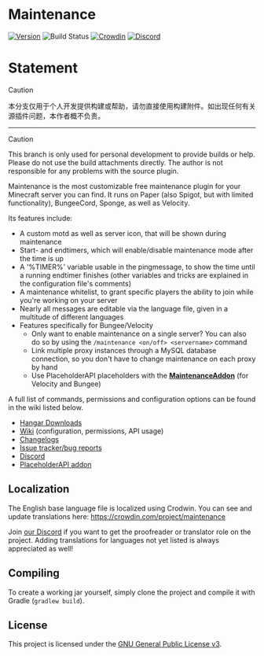 # Maintenance

[![Version](https://img.shields.io/github/release/kennytv/Maintenance.svg)](https://github.com/kennytv/Maintenance/releases)
![Build Status](https://github.com/kennytv/Maintenance/workflows/Build/badge.svg)
[![Crowdin](https://badges.crowdin.net/maintenance/localized.svg)](https://crowdin.com/project/maintenance)
[![Discord](https://img.shields.io/discord/489135856284729384.svg?label=Discord&logo=discord&logoColor=fff)](https://discord.gg/vGCUzHq)

# Statement

> [!CAUTION]  
> 本分支仅用于个人开发提供构建或帮助，请勿直接使用构建附件。如出现任何有关源插件问题，本作者概不负责。

---

> [!CAUTION]  
> This branch is only used for personal development to provide builds or help. Please do not use the build attachments directly. The author is not responsible for any problems with the source plugin.

Maintenance is the most customizable free maintenance plugin for your Minecraft server you can find. It runs on Paper (also Spigot, but with limited functionality), BungeeCord, Sponge, as well as Velocity.

Its features include:

- A custom motd as well as server icon, that will be shown during maintenance
- Start- and endtimers, which will enable/disable maintenance mode after the time is up
- A '%TIMER%' variable usable in the pingmessage, to show the time until a running endtimer finishes (other variables and tricks are explained in the configuration file's comments)
- A maintenance whitelist, to grant specific players the ability to join while you're working on your server
- Nearly all messages are editable via the language file, given in a multitude of different languages
- Features specifically for Bungee/Velocity
  - Only want to enable maintenance on a single server? You can also do so by using the `/maintenance <on/off> <servername>` command
  - Link multiple proxy instances through a MySQL database connection, so you don't have to change maintenance on each proxy by hand
  - Use PlaceholderAPI placeholders with the [**MaintenanceAddon**](https://hangar.papermc.io/kennytv/MaintenanceAddon) (for Velocity and Bungee)

A full list of commands, permissions and configuration options can be found in the wiki listed below.

- [Hangar Downloads](https://hangar.papermc.io/kennytv/Maintenance)
- [Wiki](https://github.com/kennytv/Maintenance/wiki) (configuration, permissions, API usage)
- [Changelogs](https://github.com/kennytv/Maintenance/blob/master/.github/CHANGELOG.md)
- [Issue tracker/bug reports](https://github.com/kennytv/Maintenance/issues)
- [Discord](https://discord.gg/vGCUzHq)
- [PlaceholderAPI addon](https://hangar.papermc.io/kennytv/MaintenanceAddon)

## Localization

The English base language file is localized using Crodwin. You can see and update translations here: https://crowdin.com/project/maintenance

Join [our Discord](https://discord.gg/vGCUzHq) if you want to get the proofreader or translator role on the project.
Adding translations for languages not yet listed is always appreciated as well!

## Compiling

To create a working jar yourself, simply clone the project and compile it with Gradle (`gradlew build`).

## License

This project is licensed under the [GNU General Public License v3](LICENSE.txt).
